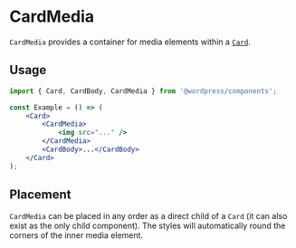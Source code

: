 # CardMedia

`CardMedia` provides a container for media elements within a [`Card`](../card/README.md).

## Usage

```jsx
import { Card, CardBody, CardMedia } from '@wordpress/components';

const Example = () => (
	<Card>
		<CardMedia>
			<img src="..." />
		</CardMedia>
		<CardBody>...</CardBody>
	</Card>
);
```

## Placement

`CardMedia` can be placed in any order as a direct child of a `Card` (it can also exist as the only child component). The styles will automatically round the corners of the inner media element.
